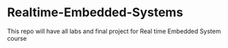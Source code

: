 # Realtime-Embedded-Systems
This repo will have all labs and final project for Real time Embedded System course

